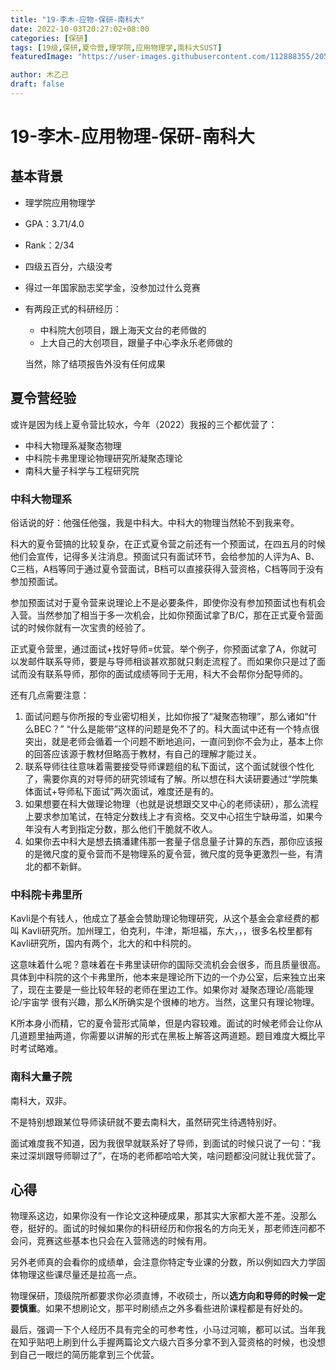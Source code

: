 ```yaml
---
title: "19-李木-应物-保研-南科大"
date: 2022-10-03T20:27:02+08:00
categories: [保研]
tags: [19级,保研,夏令营,理学院,应用物理学,南科大SUST]
featuredImage: "https://user-images.githubusercontent.com/112888355/205049181-ead53455-509a-478f-a111-9b676802419c.jpg"

author: 木乙己
draft: false
---
```



# 19-李木-应用物理-保研-南科大

## 基本背景

* 理学院应用物理学

* GPA：3.71/4.0

* Rank：2/34

* 四级五百分，六级没考

* 得过一年国家励志奖学金，没参加过什么竞赛

* 有两段正式的科研经历：

  * 中科院大创项目，跟上海天文台的老师做的
  * 上大自己的大创项目，跟量子中心李永乐老师做的

  当然，除了结项报告外没有任何成果

## 夏令营经验

或许是因为线上夏令营比较水，今年（2022）我报的三个都优营了：

* 中科大物理系凝聚态物理
* 中科院卡弗里理论物理研究所凝聚态理论
* 南科大量子科学与工程研究院

### 中科大物理系

俗话说的好：他强任他强，我是中科大。中科大的物理当然轮不到我来夸。

科大的夏令营搞的比较复杂，在正式夏令营之前还有一个预面试，在四五月的时候他们会宣传，记得多关注消息。预面试只有面试环节，会给参加的人评为A、B、C三档，A档等同于通过夏令营面试，B档可以直接获得入营资格，C档等同于没有参加预面试。

参加预面试对于夏令营来说理论上不是必要条件，即使你没有参加预面试也有机会入营。当然参加了相当于多一次机会，比如你预面试拿了B/C，那在正式夏令营面试的时候你就有一次宝贵的经验了。

正式夏令营里，通过面试+找好导师=优营。举个例子，你预面试拿了A，你就可以发邮件联系导师，要是与导师相谈甚欢那就只剩走流程了。而如果你只是过了面试而没有联系导师，那你的面试成绩等同于无用，科大不会帮你分配导师的。

还有几点需要注意：

1. 面试问题与你所报的专业密切相关，比如你报了“凝聚态物理”，那么诸如“什么BEC？” “什么是能带”这样的问题是免不了的。科大面试中还有一个特点很突出，就是老师会循着一个问题不断地追问，一直问到你不会为止，基本上你的回答应该源于教材但略高于教材，有自己的理解才能过关。
2. 联系导师往往意味着需要接受导师课题组的私下面试，这个面试就很个性化了，需要你真的对导师的研究领域有了解。所以想在科大读研要通过“学院集体面试+导师私下面试”两次面试，难度还是有的。
3. 如果想要在科大做理论物理（也就是说想跟交叉中心的老师读研），那么流程上要求参加笔试，在特定分数线上才有资格。交叉中心招生宁缺毋滥，如果今年没有人考到指定分数，那么他们干脆就不收人。
4. 如果你去中科大是想去搞潘建伟那一套量子信息量子计算的东西，那你应该报的是微尺度的夏令营而不是物理系的夏令营，微尺度的竞争更激烈一些，有清北的都不新鲜。



### 中科院卡弗里所

Kavli是个有钱人，他成立了基金会赞助理论物理研究，从这个基金会拿经费的都叫 Kavli研究所。加州理工，伯克利，牛津，斯坦福，东大，，，很多名校里都有Kavli研究所，国内有两个，北大的和中科院的。

这意味着什么呢？意味着在卡弗里读研你的国际交流机会会很多，而且质量很高。具体到中科院的这个卡弗里所，他本来是理论所下边的一个办公室，后来独立出来了，现在主要是一些比较年轻的老师在里边工作。如果你对 凝聚态理论/高能理论/宇宙学 很有兴趣，那么K所确实是个很棒的地方。当然，这里只有理论物理。

K所本身小而精，它的夏令营形式简单，但是内容较难。面试的时候老师会让你从几道题里抽两道，你需要以讲解的形式在黑板上解答这两道题。题目难度大概比平时考试略难。

### 南科大量子院

南科大，双非。

不是特别想跟某位导师读研就不要去南科大，虽然研究生待遇特别好。

面试难度我不知道，因为我很早就联系好了导师，到面试的时候只说了一句：“我来过深圳跟导师聊过了”，在场的老师都哈哈大笑，啥问题都没问就让我优营了。



## 心得

物理系这边，如果你没有一作论文这种硬成果，那其实大家都大差不差。没那么卷，挺好的。面试的时候如果你的科研经历和你报名的方向无关，那老师连问都不会问，竞赛这些基本也只会在入营筛选的时候有用。

另外老师真的会看你的成绩单，会注意你特定专业课的分数，所以例如四大力学固体物理这些课尽量还是拉高一点。

物理保研，顶级院所都要求你必须直博，不收硕士，所以**选方向和导师的时候一定要慎重**。如果不想刷论文，那平时刷绩点之外多看些进阶课程都是有好处的。

最后，强调一下个人经历不具有完全的可参考性，小马过河嘛，都可以试。当年我在知乎贴吧上刷到什么手握两篇论文六级六百多分拿不到入营资格的时候，也没想到自己一眼烂的简历能拿到三个优营。
